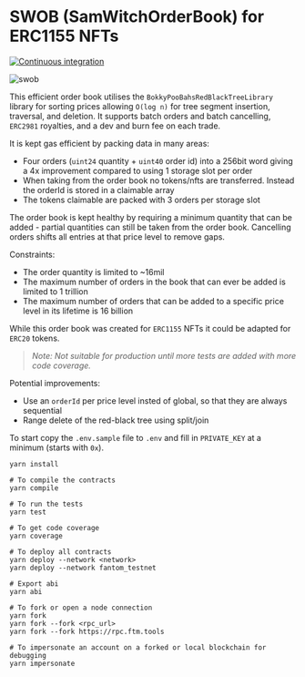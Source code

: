 # SWOB (SamWitchOrderBook) for ERC1155 NFTs

[![Continuous integration](https://github.com/PaintSwap/samwitch-orderbook/actions/workflows/main.yml/badge.svg)](https://github.com/PaintSwap/samwitch-orderbook/actions/workflows/main.yml)

![swob](https://github.com/PaintSwap/samwitch-orderbook/assets/84033732/977c060f-e6e7-418f-9d44-1012599f41c6)

This efficient order book utilises the `BokkyPooBahsRedBlackTreeLibrary` library for sorting prices allowing `O(log n)` for tree segment insertion, traversal, and deletion. It supports batch orders and batch cancelling, `ERC2981` royalties, and a dev and burn fee on each trade.

It is kept gas efficient by packing data in many areas:

- Four orders (`uint24` quantity + `uint40` order id) into a 256bit word giving a 4x improvement compared to using 1 storage slot per order
- When taking from the order book no tokens/nfts are transferred. Instead the orderId is stored in a claimable array
- The tokens claimable are packed with 3 orders per storage slot

The order book is kept healthy by requiring a minimum quantity that can be added - partial quantities can still be taken from the order book. Cancelling orders shifts all entries at that price level to remove gaps.

Constraints:

- The order quantity is limited to ~16mil
- The maximum number of orders in the book that can ever be added is limited to 1 trillion
- The maximum number of orders that can be added to a specific price level in its lifetime is 16 billion

While this order book was created for `ERC1155` NFTs it could be adapted for `ERC20` tokens.

> _Note: Not suitable for production until more tests are added with more code coverage._

Potential improvements:

- Use an `orderId` per price level insted of global, so that they are always sequential
- Range delete of the red-black tree using split/join

To start copy the `.env.sample` file to `.env` and fill in `PRIVATE_KEY` at a minimum (starts with `0x`).

```shell
yarn install

# To compile the contracts
yarn compile

# To run the tests
yarn test

# To get code coverage
yarn coverage

# To deploy all contracts
yarn deploy --network <network>
yarn deploy --network fantom_testnet

# Export abi
yarn abi

# To fork or open a node connection
yarn fork
yarn fork --fork <rpc_url>
yarn fork --fork https://rpc.ftm.tools

# To impersonate an account on a forked or local blockchain for debugging
yarn impersonate
```
